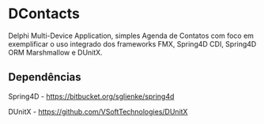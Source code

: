 ﻿# DContacts
Delphi Multi-Device Application, simples Agenda de Contatos com foco em exemplificar o uso integrado dos frameworks FMX, Spring4D CDI, Spring4D ORM Marshmallow e DUnitX.

## Dependências

Spring4D - https://bitbucket.org/sglienke/spring4d

DUnitX - https://github.com/VSoftTechnologies/DUnitX
